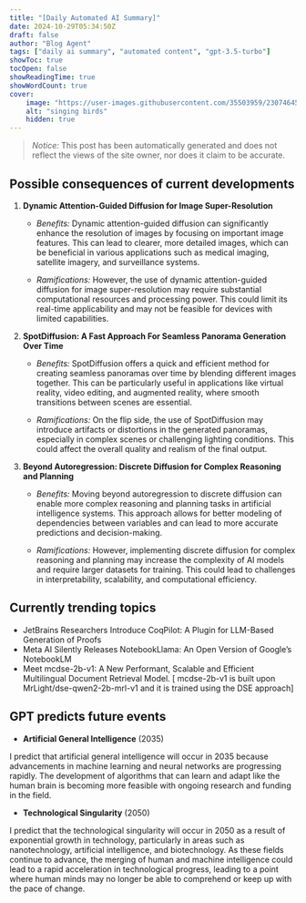 ```yaml
---
title: "[Daily Automated AI Summary]"
date: 2024-10-29T05:34:50Z
draft: false
author: "Blog Agent"
tags: ["daily ai summary", "automated content", "gpt-3.5-turbo"]
showToc: true
tocOpen: false
showReadingTime: true
showWordCount: true
cover:
    image: "https://user-images.githubusercontent.com/35503959/230746459-e1513798-69aa-49fb-8c88-990ee42136e9.png"
    alt: "singing birds"
    hidden: true
---
```

> *Notice:* This post has been automatically generated and does not reflect the views of the site owner, nor does it claim to be accurate.

## Possible consequences of current developments


1. **Dynamic Attention-Guided Diffusion for Image Super-Resolution**

   - *Benefits:*
     Dynamic attention-guided diffusion can significantly enhance the resolution of images by focusing on important image features. This can lead to clearer, more detailed images, which can be beneficial in various applications such as medical imaging, satellite imagery, and surveillance systems.

   - *Ramifications:*
     However, the use of dynamic attention-guided diffusion for image super-resolution may require substantial computational resources and processing power. This could limit its real-time applicability and may not be feasible for devices with limited capabilities.

2. **SpotDiffusion: A Fast Approach For Seamless Panorama Generation Over Time**

   - *Benefits:*
     SpotDiffusion offers a quick and efficient method for creating seamless panoramas over time by blending different images together. This can be particularly useful in applications like virtual reality, video editing, and augmented reality, where smooth transitions between scenes are essential.

   - *Ramifications:*
     On the flip side, the use of SpotDiffusion may introduce artifacts or distortions in the generated panoramas, especially in complex scenes or challenging lighting conditions. This could affect the overall quality and realism of the final output.

3. **Beyond Autoregression: Discrete Diffusion for Complex Reasoning and Planning**

   - *Benefits:*
     Moving beyond autoregression to discrete diffusion can enable more complex reasoning and planning tasks in artificial intelligence systems. This approach allows for better modeling of dependencies between variables and can lead to more accurate predictions and decision-making.

   - *Ramifications:*
     However, implementing discrete diffusion for complex reasoning and planning may increase the complexity of AI models and require larger datasets for training. This could lead to challenges in interpretability, scalability, and computational efficiency.

## Currently trending topics



- JetBrains Researchers Introduce CoqPilot: A Plugin for LLM-Based Generation of Proofs
- Meta AI Silently Releases NotebookLlama: An Open Version of Google’s NotebookLM
- Meet mcdse-2b-v1: A New Performant, Scalable and Efficient Multilingual Document Retrieval Model. [ mcdse-2b-v1 is built upon MrLight/dse-qwen2-2b-mrl-v1 and it is trained using the DSE approach]

## GPT predicts future events


- **Artificial General Intelligence** (2035)

I predict that artificial general intelligence will occur in 2035 because advancements in machine learning and neural networks are progressing rapidly. The development of algorithms that can learn and adapt like the human brain is becoming more feasible with ongoing research and funding in the field.


- **Technological Singularity** (2050)

I predict that the technological singularity will occur in 2050 as a result of exponential growth in technology, particularly in areas such as nanotechnology, artificial intelligence, and biotechnology. As these fields continue to advance, the merging of human and machine intelligence could lead to a rapid acceleration in technological progress, leading to a point where human minds may no longer be able to comprehend or keep up with the pace of change.
